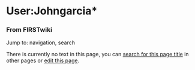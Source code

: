 

# User:Johngarcia*

### From FIRSTwiki

Jump to: navigation, search

There is currently no text in this page, you can [search for this page
title](Special:Search/Johngarcia%2A "Special:Search/Johngarcia*" )
in other pages or [edit this
page](http://www.firstwiki.net/index.php?title=User:Johngarcia%2A&action=edit
"http://www.firstwiki.net/index.php?title=User:Johngarcia%2A&action=edit" ).

